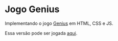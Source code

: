# Jogo Genius
Implementando o jogo [Genius](https://pt.wikipedia.org/wiki/Genius_(jogo)) em HTML, CSS e JS.

Essa versão pode ser jogada [aqui](https://elated-pike-0c1be5.netlify.app/).